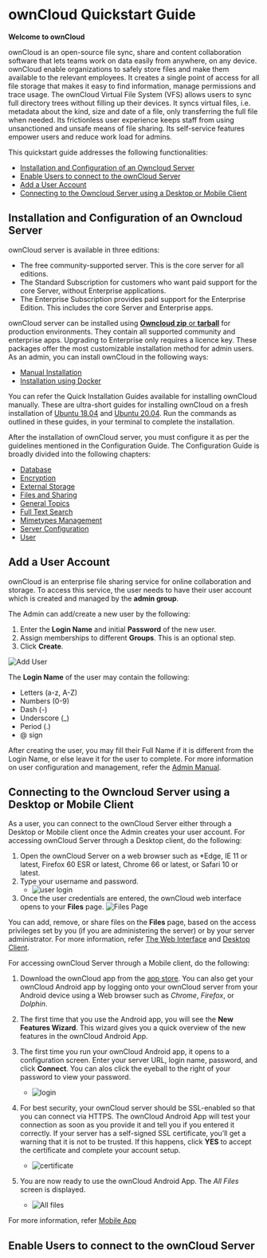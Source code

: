 # ownCloud Quickstart Guide

**Welcome to ownCloud** 

ownCloud is an open-source file sync, share and content collaboration software that lets teams work on data easily from anywhere, on any device. ownCloud enable organizations to safely store files and make them available to the relevant employees. It creates a single point of access for all file storage that makes it easy to find information, manage permissions and trace usage.
The ownCloud Virtual File System (VFS) allows users to sync full directory trees without filling up their devices. It syncs virtual files, i.e. metadata about the kind, size and date of a file, only transferring the full file when needed. Its frictionless user experience keeps staff from using unsanctioned and unsafe means of file sharing. Its self-service features empower users and reduce work load for admins.

This quickstart guide addresses the following functionalities:
- [Installation and Configuration of an Owncloud Server](#installation-and-configuration-of-an-owncloud-server)
- [Enable Users to connect to the ownCloud Server](#enable-users-to-connect-to-the-owncloud-server)
- [Add a User Account](#add-a-user-account)
- [Connecting to the Owncloud Server using a Desktop or Mobile Client](#connecting-to-the-owncloud-server-using-a-desktop-or-mobile-client)

## Installation and Configuration of an Owncloud Server 
ownCloud server is available in three editions:

- The free community-supported server. This is the core server for all editions.
- The Standard Subscription for customers who want paid support for the core Server, without Enterprise applications.
- The Enterprise Subscription provides paid support for the Enterprise Edition. This includes the core Server and Enterprise apps.

ownCloud server can be installed using [**Owncloud zip** or **tarball**](https://owncloud.com/download-server/) for production environments. They contain all supported community and enterprise apps. Upgrading to Enterprise only requires a licence key. These packages offer the most customizable installation method for admin users.
As an admin, you can install ownCloud in the following ways:
- [Manual Installation](https://doc.owncloud.com/server/10.6/admin_manual/installation/manual_installation/manual_installation.html)
- [Installation using Docker](https://doc.owncloud.com/server/10.6/admin_manual/installation/docker/)

You can refer the Quick Installation Guides available for installing ownCloud manually. These are ultra-short guides for installing ownCloud on a fresh installation of [Ubuntu 18.04](https://doc.owncloud.com/server/10.6/admin_manual/installation/quick_guides/ubuntu_18_04.html) and [Ubuntu 20.04](https://doc.owncloud.com/server/10.6/admin_manual/installation/quick_guides/ubuntu_20_04.html). Run the commands as outlined in these guides, in your terminal to complete the installation. 

After the installation of ownCloud server, you must configure it as per the guidelines mentioned in the Configuration Guide. The Configuration Guide is broadly divided into the following chapters:
- [Database](https://doc.owncloud.com/server/10.6/admin_manual/configuration/database/)
- [Encryption](https://doc.owncloud.com/server/10.6/admin_manual/configuration/files/encryption/root.html)
- [External Storage](https://doc.owncloud.com/server/10.6/admin_manual/configuration/files/external_storage/)
- [Files and Sharing](https://doc.owncloud.com/server/10.6/admin_manual/configuration/files/)
- [General Topics](https://doc.owncloud.com/server/10.6/admin_manual/configuration/general_topics/)
- [Full Text Search](https://doc.owncloud.com/server/10.6/admin_manual/configuration/search/)
- [Mimetypes Management](https://doc.owncloud.com/server/10.6/admin_manual/configuration/mimetypes/)
- [Server Configuration](https://doc.owncloud.com/server/10.6/admin_manual/configuration/server/)
- [User](https://doc.owncloud.com/server/10.6/admin_manual/configuration/user/)

## Add a User Account

ownCloud is an enterprise file sharing service for online collaboration and storage. To access this service, the user needs to have their user account which is created and managed by the **admin group**.  
  
The Admin can add/create a new user by the following:
  1. Enter the **Login Name** and initial **Password** of the new user.
  2. Assign memberships to different **Groups**. This is an optional step.
  3. Click **Create**.      
           
  ![Add User](https://raw.githubusercontent.com/subhartheed/RedHat-Test.io/main/docs/newuser.png)

The **Login Name** of the user may contain the following:
- Letters (a-z, A-Z)
- Numbers (0-9)
- Dash (-)
- Underscore (_)
- Period (.)
- @ sign

After creating the user, you may fill their Full Name if it is different from the Login Name, or else leave it for the user to complete.
For more information on user configuration and management, refer the [Admin Manual](https://doc.owncloud.com/server/10.6/admin_manual/configuration/user/). 

## Connecting to the Owncloud Server using a Desktop or Mobile Client
As a user, you can connect to the ownCloud Server either through a Desktop or Mobile client once the Admin creates your user account.
For accessing ownCloud Server through a Desktop client, do the following:
1. Open the ownCloud Server on a web browser such as *Edge, IE 11 or latest, Firefox 60 ESR or latest, Chrome 66 or latest, or Safari 10 or latest.
2. Type your username and password.
   * ![user login](https://raw.githubusercontent.com/subhartheed/RedHat-Test.io/main/docs/userlogin.png)
3. Once the user credentials are entered, the ownCloud web interface opens to your **Files** page.
   ![Files Page](https://raw.githubusercontent.com/subhartheed/RedHat-Test.io/main/docs/filespage.png)
  
 You can add, remove, or share files on the **Files** page, based on the access privileges set by you (if you are administering the server) or by your server administrator. 
 For more information, refer [The Web Interface](https://doc.owncloud.com/server/10.6/user_manual/webinterface.html) and [Desktop Client](https://doc.owncloud.com/desktop/2.6/installing.html).

For accessing ownCloud Server through a Mobile client, do the following:
1. Download the ownCloud app from the [app store](https://play.google.com/store/apps/details?id=com.owncloud.android). You can also get your ownCloud Android app by logging onto your ownCloud server from your Android device using a Web browser such as *Chrome*, *Firefox*, or *Dolphin*.

2. The first time that you use the Android app, you will see the **New Features Wizard**. This wizard gives you a quick overview of the new features in the ownCloud Android App.
3. The first time you run your ownCloud Android app, it opens to a configuration screen. Enter your server URL, login name, password, and click **Connect**. You can alos click the eyeball to the right of your password to view your password.

   * ![login](https://raw.githubusercontent.com/subhartheed/RedHat-Test.io/main/docs/android.png)

4. For best security, your ownCloud server should be SSL-enabled so that you can connect via HTTPS. The ownCloud Android App will test your connection as soon as you provide it and tell you if you entered it correctly. If your server has a self-signed SSL certificate, you’ll get a warning that it is not to be trusted. If this happens, click **YES** to accept the certificate and complete your account setup.

   * ![certificate](https://raw.githubusercontent.com/subhartheed/RedHat-Test.io/main/docs/yes.png)

5. You are now ready to use the ownCloud Android App. The *All Files* screen is displayed.

    * ![All files](https://raw.githubusercontent.com/subhartheed/RedHat-Test.io/main/docs/main.png)

For more information, refer [Mobile App](https://doc.owncloud.com/android/)

## Enable Users to connect to the ownCloud Server
